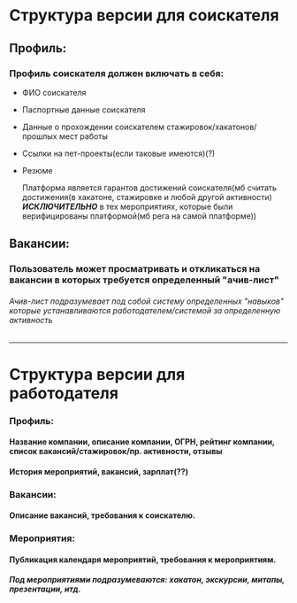 # Структура версии для соискателя

## Профиль:

### Профиль соискателя должен включать в себя:

- ФИО соискателя

- Паспортные данные соискателя

- Данные о прохождении соискателем стажировок/хакатонов/прошлых мест работы

- Ссылки на пет-проекты(если таковые имеются)(?)

- Резюме

  Платформа является гарантов достижений соискателя(мб считать достижения(в хакатоне, стажировке и любой другой активности) ***ИСКЛЮЧИТЕЛЬНО*** в тех мероприятиях, которые были верифицированы платформой(мб рега на самой платформе))

  

## Вакансии:

### Пользователь может просматривать и откликаться на вакансии в которых требуется определенный "ачив-лист"

###### Ачив-лист подразумевает под собой систему определенных "навыков" которые устанавливаются работодателем/системой за определенную активность

----

# Структура  версии для работодателя

### Профиль:

#### Название компании, описание компании, ОГРН, рейтинг компании, список вакансий/стажировок/пр. активности, отзывы

#### История мероприятий, вакансий, зарплат(??)

### Вакансии:

#### Описание вакансий, требования к соискателю.

### Мероприятия:

#### Публикация календаря мероприятий, требования к мероприятиям.

##### Под мероприятиями подразумеваются: хакатон, экскурсии, митапы, презентации, итд.


